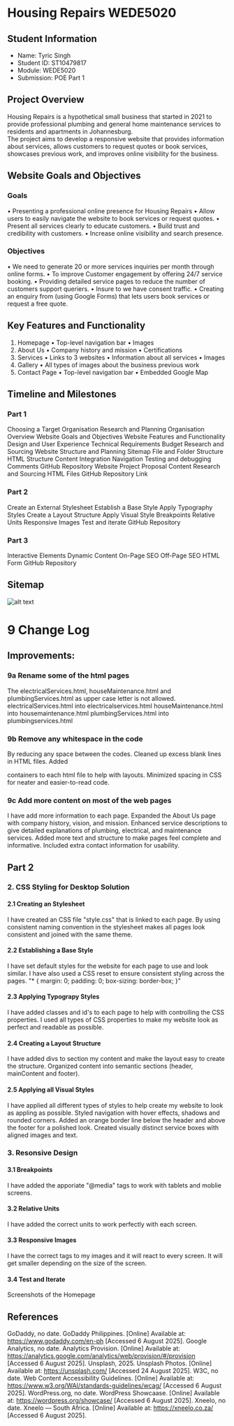 # Housing Repairs WEDE5020 

## Student Information
- Name: Tyric Singh
- Student ID: ST10479817
- Module: WEDE5020
- Submission: POE Part 1

## Project Overview
Housing Repairs is a hypothetical small business that started in 2021 to provide professional plumbing and general home maintenance services to residents and apartments in Johannesburg.  
The project aims to develop a responsive website that provides information about services, allows customers to request quotes or book services, showcases previous work, and improves online visibility for the business.


## Website Goals and Objectives

### Goals
•	Presenting a professional online presence for Housing Repairs
•	Allow users to easily navigate the website to book services or request quotes.
•	Present all services clearly to educate customers.
•	Build trust and credibility with customers.
•	Increase online visibility and search presence.


### Objectives
•	We need to generate 20 or more services inquiries per month through online forms.
•	To improve Customer engagement by offering 24/7 service booking.
•	Providing detailed service pages to reduce the number of customers support queriers.
•	Insure to we have consent traffic.
•	Creating an enquiry from (using Google Forms) that lets users book services or request a free quote.


## Key Features and Functionality
1.	Homepage
•	Top-level navigation bar
•	Images 
2.	About Us
•	Company history and mission
•	Certifications
3.	Services
•	Links to 3 websites
•	Information about all services
•	Images 
4.	Gallery 
•	All types of images about the business previous work
5.	Contact Page
•	Top-level navigation bar
•	Embedded Google Map

## Timeline and Milestones

### Part 1
Choosing a Target Organisation
Research and Planning
Organisation Overview
Website Goals and Objectives
Website Features and Functionality
Design and User Experience
Technical Requirements
Budget
Research and Sourcing
Website Structure and Planning
Sitemap
File and Folder Structure
HTML Structure
Content Integration
Navigation
Testing and debugging
Comments
GitHub Repository
Website Project Proposal
Content Research and Sourcing
HTML Files
GitHub Repository Link


### Part 2
Create an External Stylesheet
Establish a Base Style
Apply Typography Styles
Create a Layout Structure
Apply Visual Style
Breakpoints
Relative Units
Responsive Images
Test and iterate
GitHub Repository

### Part 3
Interactive Elements
Dynamic Content
On-Page SEO
Off-Page SEO
HTML Form
GitHub Repository


## Sitemap

![alt text](image.png)


# 9 Change Log
## Improvements:
### 9a  Rename some of the html pages
The electricalServices.html, houseMaintenance.html and plumbingServices.html as upper case letter is not allowed.
electricalServices.html into electricalservices.html
houseMaintenance.html into housemaintenance.html
plumbingServices.html into plumbingservices.html
### 9b Remove any whitespace in the code
By reducing any space between the codes.
Cleaned up excess blank lines in HTML files.
Added <div> containers to each html file to help with layouts.
Minimized spacing in CSS for neater and easier-to-read code.
### 9c Add more content on most of the web pages
I have add more information to each page.
Expanded the About Us page with company history, vision, and mission.
Enhanced service descriptions to give detailed explanations of plumbing, electrical, and maintenance services.
Added more text and structure to make pages feel complete and informative.
Included extra contact information for usability.

## Part 2

### 2. CSS Styling for Desktop Solution

#### 2.1 Creating an Stylesheet
I have created an CSS file "style.css" that is linked to each page.
By using consistent naming convention in the stylesheet makes all pages look consistent and joined with the same theme.

#### 2.2 Establishing a Base Style
I have set default styles for the website for each page to use and look similar.
I have also used a CSS reset to ensure consistent styling across the pages.
"* {
    margin: 0;
    padding: 0;
    box-sizing: border-box;
}"

#### 2.3 Applying Typograpy Styles
I have added classes and id's to each page to help with controlling the CSS properties.
I used all types of CSS properties to make my website look as perfect and readable as possible.

#### 2.4 Creating a Layout Structure
I have added divs to section my content and make the layout easy to create the structure.
Organized content into semantic sections (header, mainContent and footer).

#### 2.5 Applying all Visual Styles 
I have applied all different types of styles to help create my website to look as appling as possible.
Styled navigation with hover effects, shadows and rounded corners.
Added an orange border line below the header and above the footer for a polished look. Created visually distinct service boxes with aligned images and text.

### 3. Resonsive Design

#### 3.1 Breakpoints
I have added the apporiate "@media" tags to work with tablets and moblie screens.

#### 3.2 Relative Units
I have added the correct units to work perfectly with each screen.

#### 3.3 Responsive Images
I have the correct tags to my images and it will react to every screen. It will get smaller depending on the size of the screen.

#### 3.4 Test and Iterate
Screenshots of the Homepage 

## References 
GoDaddy, no date. GoDaddy Philippines. [Online]
Available at: https://www.godaddy.com/en-ph
[Accessed 6 August 2025].
Google Analytics, no date. Analytics Provision. [Online]
Available at: https://analytics.google.com/analytics/web/provision/#/provision
[Accessed 6 August 2025].
Unsplash, 2025. Unsplash Photos. [Online]
Available at: https://unsplash.com/
[Accessed 24 August 2025].
W3C, no date. Web Content Accessibility Guidelines. [Online]
Available at: https://www.w3.org/WAI/standards-guidelines/wcag/
[Accessed 6 August 2025].
WordPress.org, no date. WordPress Showcaase. [Online]
Available at: https://wordpress.org/showcase/
[Accessed 6 August 2025].
Xneelo, no date. Xneelo — South Africa. [Online]
Available at: https://xneelo.co.za/
[Accessed 6 August 2025].
